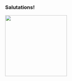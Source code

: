 ### Salutations!

<a href="https://github.com/anuraghazra/github-readme-stats">
  <img height=200 align="center" src="https://github-readme-stats-kappa-lilac-89.vercel.app/api/top-langs/?username=hesamzkr&layout=compact&theme=radical" />
</a>

<!--
**hesamzkr/hesamzkr** is a ✨ _special_ ✨ repository because its `README.md` (this file) appears on your GitHub profile.

Here are some ideas to get you started:

- 🔭 I’m currently working on ...
- 🌱 I’m currently learning ...
- 👯 I’m looking to collaborate on ...
- 🤔 I’m looking for help with ...
- 💬 Ask me about ...
- 📫 How to reach me: ...
- 😄 Pronouns: ...
- ⚡ Fun fact: ...
-->
